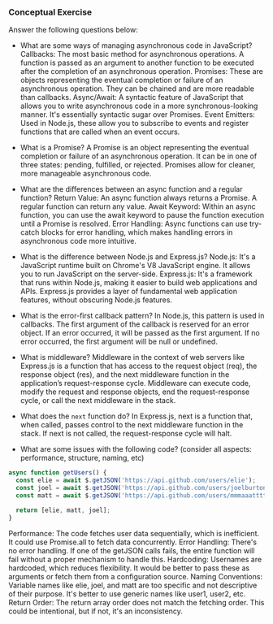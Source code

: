 ### Conceptual Exercise

Answer the following questions below:

- What are some ways of managing asynchronous code in JavaScript?
Callbacks: The most basic method for asynchronous operations. A function is passed as an argument to another function to be executed after the completion of an asynchronous operation.
Promises: These are objects representing the eventual completion or failure of an asynchronous operation. They can be chained and are more readable than callbacks.
Async/Await: A syntactic feature of JavaScript that allows you to write asynchronous code in a more synchronous-looking manner. It's essentially syntactic sugar over Promises.
Event Emitters: Used in Node.js, these allow you to subscribe to events and register functions that are called when an event occurs.

- What is a Promise?
A Promise is an object representing the eventual completion or failure of an asynchronous operation. It can be in one of three states: pending, fulfilled, or rejected. Promises allow for cleaner, more manageable asynchronous code.

- What are the differences between an async function and a regular function?
Return Value: An async function always returns a Promise. A regular function can return any value.
Await Keyword: Within an async function, you can use the await keyword to pause the function execution until a Promise is resolved.
Error Handling: Async functions can use try-catch blocks for error handling, which makes handling errors in asynchronous code more intuitive.

- What is the difference between Node.js and Express.js?
Node.js: It's a JavaScript runtime built on Chrome's V8 JavaScript engine. It allows you to run JavaScript on the server-side.
Express.js: It's a framework that runs within Node.js, making it easier to build web applications and APIs. Express.js provides a layer of fundamental web application features, without obscuring Node.js features.

- What is the error-first callback pattern?
In Node.js, this pattern is used in callbacks. The first argument of the callback is reserved for an error object. If an error occurred, it will be passed as the first argument. If no error occurred, the first argument will be null or undefined.

- What is middleware?
Middleware in the context of web servers like Express.js is a function that has access to the request object (req), the response object (res), and the next middleware function in the application’s request-response cycle. Middleware can execute code, modify the request and response objects, end the request-response cycle, or call the next middleware in the stack.

- What does the `next` function do?
In Express.js, next is a function that, when called, passes control to the next middleware function in the stack. If next is not called, the request-response cycle will halt.

- What are some issues with the following code? (consider all aspects: performance, structure, naming, etc)

```js
async function getUsers() {
  const elie = await $.getJSON('https://api.github.com/users/elie');
  const joel = await $.getJSON('https://api.github.com/users/joelburton');
  const matt = await $.getJSON('https://api.github.com/users/mmmaaatttttt');

  return [elie, matt, joel];
}
```
Performance: The code fetches user data sequentially, which is inefficient. It could use Promise.all to fetch data concurrently.
Error Handling: There's no error handling. If one of the getJSON calls fails, the entire function will fail without a proper mechanism to handle this.
Hardcoding: Usernames are hardcoded, which reduces flexibility. It would be better to pass these as arguments or fetch them from a configuration source.
Naming Conventions: Variable names like elie, joel, and matt are too specific and not descriptive of their purpose. It's better to use generic names like user1, user2, etc.
Return Order: The return array order does not match the fetching order. This could be intentional, but if not, it's an inconsistency.
